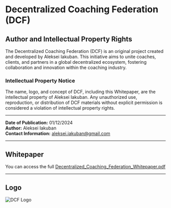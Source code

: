 # Decentralized Coaching Federation (DCF)

## Author and Intellectual Property Rights

The Decentralized Coaching Federation (DCF) is an original project created and developed by Aleksei Iakuban. This initiative aims to unite coaches, clients, and partners in a global decentralized ecosystem, fostering collaboration and innovation within the coaching industry.

### Intellectual Property Notice
The name, logo, and concept of DCF, including this Whitepaper, are the intellectual property of Aleksei Iakuban. Any unauthorized use, reproduction, or distribution of DCF materials without explicit permission is considered a violation of intellectual property rights.

---

**Date of Publication:** 01/12/2024  
**Author:** Aleksei Iakuban  
**Contact Information:** aleksei.iakuban@gmail.com

---

## Whitepaper
You can access the full [Decentralized_Coaching_Federation_Whitepaper.pdf](https://github.com/user-attachments/files/17968090/Decentralized_Coaching_Federation_Whitepaper.pdf)


---

## Logo

![DCF Logo](https://github.com/user-attachments/assets/79d4e196-71de-443c-8e2a-631c97c1171f)
